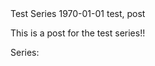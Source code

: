 <post-metadata>
  <post-title>Test Series</post-title>
  <post-date>1970-01-01</post-date>
  <post-tags>test, post</post-tags>
</post-metadata>

This is a post for the test series!!

Series:
<div id="series"></div>
